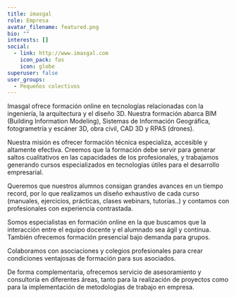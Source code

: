 ```yaml
---
title: imasgal
role: Empresa
avatar_filename: featured.png
bio: ""
interests: []
social:
  - link: http://www.imasgal.com
    icon_pack: fas
    icon: globe
superuser: false
user_groups:
  - Pequeños colectivos
---
```

Imasgal ofrece formación online en tecnologías relacionadas con la ingeniería, la arquitectura y el diseño 3D. Nuestra formación abarca BIM (Building Information Modeling), Sistemas de Información Geográfica, fotogrametría y escáner 3D, obra civil, CAD 3D y RPAS (drones).

Nuestra misión es ofrecer formación técnica especializa, accesible y altamente efectiva. Creemos que la formación debe servir para generar saltos cualitativos en las capacidades de los profesionales, y trabajamos generando cursos especializados en tecnologías útiles para el desarrollo empresarial.

Queremos que nuestros alumnos consigan grandes avances en un tiempo record, por lo que realizamos un diseño exhaustivo de cada curso (manuales, ejercicios, prácticas, clases webinars, tutorías..) y contamos con profesionales con experiencia contrastada.

Somos especialistas en formación online en la que buscamos que la interacción entre el equipo docente y el alumnado sea ágil y continua. También ofrecemos formación presencial bajo demanda para grupos.

Colaboramos con asociaciones y colegios profesionales para crear condiciones ventajosas de formación para sus asociados.

De forma complementaria, ofrecemos servicio de asesoramiento y consultoría en diferentes áreas, tanto para la realización de proyectos como para la implementación de metodologías de trabajo en empresa.